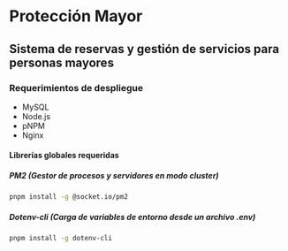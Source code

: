 # Protección Mayor

## Sistema de reservas y gestión de servicios para personas mayores

### Requerimientos de despliegue

- MySQL
- Node.js
- pNPM
- Nginx

#### Librerías globales requeridas

##### PM2 (Gestor de procesos y servidores en modo cluster)

```bash
pnpm install -g @socket.io/pm2
```

##### Dotenv-cli (Carga de variables de entorno desde un archivo .env)

```bash
pnpm install -g dotenv-cli
```
